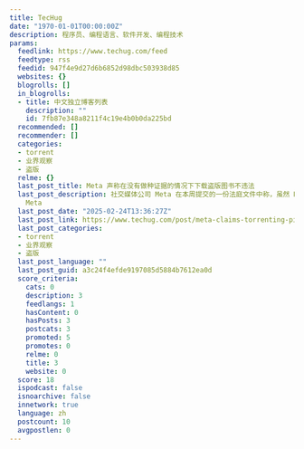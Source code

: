 ```yaml
---
title: TecHug
date: "1970-01-01T00:00:00Z"
description: 程序员、编程语言、软件开发、编程技术
params:
  feedlink: https://www.techug.com/feed
  feedtype: rss
  feedid: 947f4e9d27d6b6852d98dbc503938d85
  websites: {}
  blogrolls: []
  in_blogrolls:
  - title: 中文独立博客列表
    description: ""
    id: 7fb87e348a8211f4c19e4b0b0da225bd
  recommended: []
  recommender: []
  categories:
  - torrent
  - 业界观察
  - 盗版
  relme: {}
  last_post_title: Meta 声称在没有做种证据的情况下下载盗版图书不违法
  last_post_description: 社交媒体公司 Meta 在本周提交的一份法庭文件中称，虽然 Meta 承认为人工智能训练目的下载了盗版书籍数据集，但这并不一定意味着
    Meta
  last_post_date: "2025-02-24T13:36:27Z"
  last_post_link: https://www.techug.com/post/meta-claims-torrenting-pirated-books-isnt-illegal-without-proof-of-seeding/
  last_post_categories:
  - torrent
  - 业界观察
  - 盗版
  last_post_language: ""
  last_post_guid: a3c24f4efde9197085d5884b7612ea0d
  score_criteria:
    cats: 0
    description: 3
    feedlangs: 1
    hasContent: 0
    hasPosts: 3
    postcats: 3
    promoted: 5
    promotes: 0
    relme: 0
    title: 3
    website: 0
  score: 18
  ispodcast: false
  isnoarchive: false
  innetwork: true
  language: zh
  postcount: 10
  avgpostlen: 0
---
```


